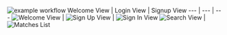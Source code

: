 ![example workflow](https://github.com/pranavsuri4303/courtiq/actions/workflows/ios.yml/badge.svg)
Welcome View | Login View | Signup View
--- | --- | ---
![Welcome View](https://github.com/user-attachments/assets/8d0d1848-ebe7-4075-8e69-cf11d8261c1f) | ![Sign Up View](https://github.com/user-attachments/assets/dbe66878-badb-4e4d-98c4-65ffb5f91377) | ![Sign In View](https://github.com/user-attachments/assets/b716dc43-b897-4800-b681-0ced88101b34)
![Search View](https://github.com/user-attachments/assets/0edaaaaf-c3df-48bf-9caa-34e714491641) | 
![Matches List](https://github.com/user-attachments/assets/669d9de2-d3e0-4e76-a7be-d3c3a92422cb)
